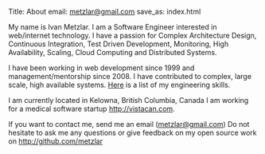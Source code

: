 Title: About 
email: metzlar@gmail.com
save_as: index.html

My name is Ivan Metzlar. I am a Software Engineer interested in web/internet technology. I have a passion for Complex Architecture Design, Continuous Integration, Test Driven Development, Monitoring, High Availability, Scaling, Cloud Computing and Distributed Systems.

I have been working in web development since 1999 and management/mentorship since 2008. I have contributed to complex, large scale, high available systems. [Here]({filename}skills.md) is a list of my engineering skills.

I am currently located in Kelowna, British Columbia, Canada I am working for a medical software startup <a href="http://vistacan.com">http://vistacan.com</a>.

If you want to contact me, send me an email (<a href="mailto:metzlar@gmail.com">metzlar@gmail.com</a>) Do not hesitate to ask me any questions or give feedback on my open source work on <a href="http://github.com/metzlar">http://github.com/metzlar</a>
